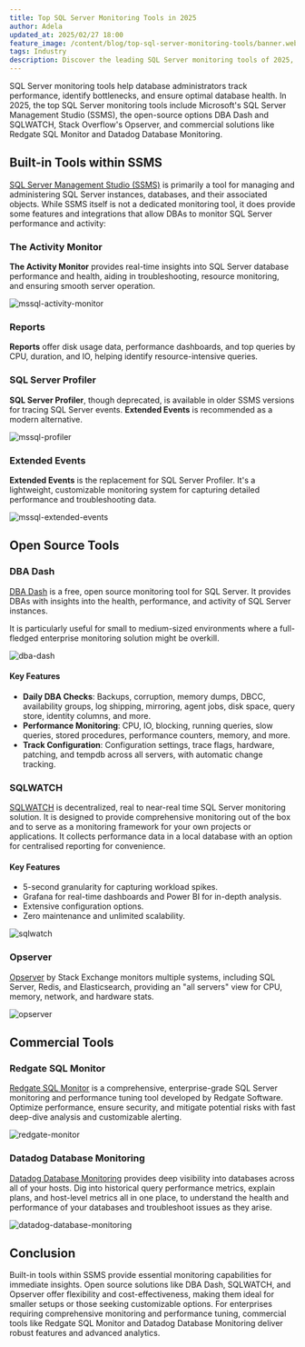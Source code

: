```yaml
---
title: Top SQL Server Monitoring Tools in 2025
author: Adela
updated_at: 2025/02/27 18:00
feature_image: /content/blog/top-sql-server-monitoring-tools/banner.webp
tags: Industry
description: Discover the leading SQL Server monitoring tools of 2025, including built-in, open source, and commercial options.
---
```


SQL Server monitoring tools help database administrators track performance, identify bottlenecks, and ensure optimal database health.
In 2025, the top SQL Server monitoring tools include Microsoft's SQL Server Management Studio (SSMS), the open-source options DBA Dash and SQLWATCH, Stack Overflow's Opserver, and commercial solutions like Redgate SQL Monitor and Datadog Database Monitoring.

## Built-in Tools within SSMS

[SQL Server Management Studio (SSMS)](https://learn.microsoft.com/en-us/ssms/download-sql-server-management-studio-ssms) is primarily a tool for managing and administering SQL Server instances, databases, and their associated objects. While SSMS itself is not a dedicated monitoring tool, it does provide some features and integrations that allow DBAs to monitor SQL Server performance and activity:

### The Activity Monitor

**The Activity Monitor** provides real-time insights into SQL Server database performance and health, aiding in troubleshooting, resource monitoring, and ensuring smooth server operation.

![mssql-activity-monitor](/content/blog/top-sql-server-monitoring-tools/mssql-activity-monitor.webp)

### Reports

**Reports** offer disk usage data, performance dashboards, and top queries by CPU, duration, and IO, helping identify resource-intensive queries.

### SQL Server Profiler

**SQL Server Profiler**, though deprecated, is available in older SSMS versions for tracing SQL Server events. **Extended Events** is recommended as a modern alternative.

![mssql-profiler](/content/blog/top-sql-server-monitoring-tools/mssql-profiler.webp)

### Extended Events

**Extended Events** is the replacement for SQL Server Profiler. It's a lightweight, customizable monitoring system for capturing detailed performance and troubleshooting data.

![mssql-extended-events](/content/blog/top-sql-server-monitoring-tools/mssql-extended-events.webp)

## Open Source Tools

### DBA Dash

[DBA Dash](https://dbadash.com/) is a free, open source monitoring tool for SQL Server. It provides DBAs with insights into the health, performance, and activity of SQL Server instances.

It is particularly useful for small to medium-sized environments where a full-fledged enterprise monitoring solution might be overkill.

![dba-dash](/content/blog/top-sql-server-monitoring-tools/dba-dash.webp)

#### Key Features

- **Daily DBA Checks**: Backups, corruption, memory dumps, DBCC, availability groups, log shipping, mirroring, agent jobs, disk space, query store, identity columns, and more.
- **Performance Monitoring**: CPU, IO, blocking, running queries, slow queries, stored procedures, performance counters, memory, and more.
- **Track Configuration**: Configuration settings, trace flags, hardware, patching, and tempdb across all servers, with automatic change tracking.

### SQLWATCH

[SQLWATCH](https://github.com/marcingminski/sqlwatch) is decentralized, real to near-real time SQL Server monitoring solution. It is designed to provide comprehensive monitoring out of the box and to serve as a monitoring framework for your own projects or applications. It collects performance data in a local database with an option for centralised reporting for convenience.

#### Key Features

- 5-second granularity for capturing workload spikes.
- Grafana for real-time dashboards and Power BI for in-depth analysis.
- Extensive configuration options.
- Zero maintenance and unlimited scalability.

![sqlwatch](/content/blog/top-sql-server-monitoring-tools/sqlwatch.webp)

### Opserver

[Opserver](https://github.com/opserver/Opserver) by Stack Exchange monitors multiple systems, including SQL Server, Redis, and Elasticsearch, providing an "all servers" view for CPU, memory, network, and hardware stats.

![opserver](/content/blog/top-sql-server-monitoring-tools/opserver.webp)

## Commercial Tools

### Redgate SQL Monitor

[Redgate SQL Monitor](https://www.red-gate.com/products/dba/sql-monitor/) is a comprehensive, enterprise-grade SQL Server monitoring and performance tuning tool developed by Redgate Software. Optimize performance, ensure security, and mitigate potential risks with fast deep-dive analysis and customizable alerting.

![redgate-monitor](/content/blog/top-sql-server-monitoring-tools/redgate-monitor.webp)

### Datadog Database Monitoring

[Datadog Database Monitoring](https://www.datadoghq.com/product/database-monitoring/) provides deep visibility into databases across all of your hosts. Dig into historical query performance metrics, explain plans, and host-level metrics all in one place, to understand the health and performance of your databases and troubleshoot issues as they arise.

![datadog-database-monitoring](/content/blog/top-sql-server-monitoring-tools/datadog-database-monitoring.webp)

## Conclusion

Built-in tools within SSMS provide essential monitoring capabilities for immediate insights. Open source solutions like DBA Dash, SQLWATCH, and Opserver offer flexibility and cost-effectiveness, making them ideal for smaller setups or those seeking customizable options. For enterprises requiring comprehensive monitoring and performance tuning, commercial tools like Redgate SQL Monitor and Datadog Database Monitoring deliver robust features and advanced analytics.

